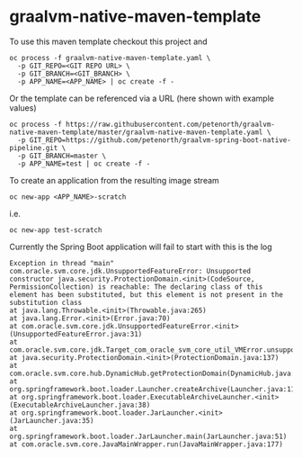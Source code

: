 # graalvm-native-maven-template

To use this maven template checkout this project and

    oc process -f graalvm-native-maven-template.yaml \
      -p GIT_REPO=<GIT REPO URL> \
      -p GIT_BRANCH=<GIT_BRANCH> \
      -p APP_NAME=<APP_NAME> | oc create -f -

Or the template can be referenced via a URL (here shown with example values)

    oc process -f https://raw.githubusercontent.com/petenorth/graalvm-native-maven-template/master/graalvm-native-maven-template.yaml \
      -p GIT_REPO=https://github.com/petenorth/graalvm-spring-boot-native-pipeline.git \
      -p GIT_BRANCH=master \
      -p APP_NAME=test | oc create -f -

To create an application from the resulting image stream

    oc new-app <APP_NAME>-scratch

i.e.

    oc new-app test-scratch

Currently the Spring Boot application will fail to start with this is the log

    Exception in thread "main" com.oracle.svm.core.jdk.UnsupportedFeatureError: Unsupported constructor java.security.ProtectionDomain.<init>(CodeSource, PermissionCollection) is reachable: The declaring class of this element has been substituted, but this element is not present in the substitution class
	at java.lang.Throwable.<init>(Throwable.java:265)
	at java.lang.Error.<init>(Error.java:70)
	at com.oracle.svm.core.jdk.UnsupportedFeatureError.<init>(UnsupportedFeatureError.java:31)
	at com.oracle.svm.core.jdk.Target_com_oracle_svm_core_util_VMError.unsupportedFeature(VMErrorSubstitutions.java:109)
	at java.security.ProtectionDomain.<init>(ProtectionDomain.java:137)
	at com.oracle.svm.core.hub.DynamicHub.getProtectionDomain(DynamicHub.java:969)
	at org.springframework.boot.loader.Launcher.createArchive(Launcher.java:117)
	at org.springframework.boot.loader.ExecutableArchiveLauncher.<init>(ExecutableArchiveLauncher.java:38)
	at org.springframework.boot.loader.JarLauncher.<init>(JarLauncher.java:35)
	at org.springframework.boot.loader.JarLauncher.main(JarLauncher.java:51)
	at com.oracle.svm.core.JavaMainWrapper.run(JavaMainWrapper.java:177)
